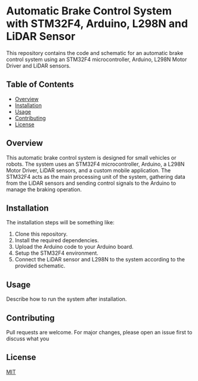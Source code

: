 # Automatic Brake Control System with STM32F4, Arduino, L298N and LiDAR Sensor

This repository contains the code and schematic for an automatic brake control system using an STM32F4 microcontroller, Arduino, L298N Motor Driver and LiDAR sensors. 

## Table of Contents

- [Overview](#overview)
- [Installation](#installation)
- [Usage](#usage)
- [Contributing](#contributing)
- [License](#license)

## Overview

This automatic brake control system is designed for small vehicles or robots. The system uses an STM32F4 microcontroller, Arduino, a L298N Motor Driver, LiDAR sensors, and a custom mobile application. The STM32F4 acts as the main processing unit of the system, gathering data from the LiDAR sensors and sending control signals to the Arduino to manage the braking operation.

## Installation

The installation steps will be something like:

1. Clone this repository.
2. Install the required dependencies.
3. Upload the Arduino code to your Arduino board.
4. Setup the STM32F4 environment.
5. Connect the LiDAR sensor and L298N to the system according to the provided schematic.

## Usage

Describe how to run the system after installation.

## Contributing

Pull requests are welcome. For major changes, please open an issue first to discuss what you

## License

[MIT](https://choosealicense.com/licenses/mit/)
